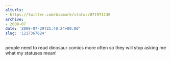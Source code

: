 ```yaml
---
alturls:
- https://twitter.com/bismark/status/871971136
archive:
- 2008-07
date: '2008-07-29T21:40:24+00:00'
slug: '1217367624'
---
```


people need to read dinosaur comics more often so they will stop asking me what my statuses mean!

